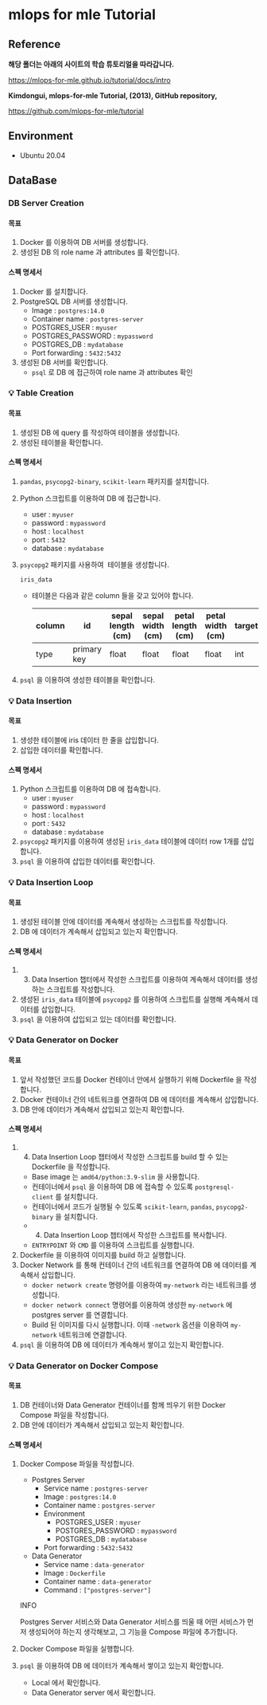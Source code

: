 # mlops for mle Tutorial

## Reference

**해당 폴더는 아래의 사이트의 학습 튜토리얼을 따라갑니다.**

https://mlops-for-mle.github.io/tutorial/docs/intro

**Kimdongui, mlops-for-mle Tutorial, (2013), GitHub repository,** 

https://github.com/mlops-for-mle/tutorial

## Environment

- Ubuntu 20.04

## DataBase

<aside>

### DB Server Creation
#### 목표[](https://mlops-for-mle.github.io/tutorial/docs/database/db-server-creation#%EB%AA%A9%ED%91%9C)

1. Docker 를 이용하여 DB 서버를 생성합니다.
2. 생성된 DB 의 role name 과 attributes 를 확인합니다.

#### 스펙 명세서[](https://mlops-for-mle.github.io/tutorial/docs/database/db-server-creation#%EC%8A%A4%ED%8E%99-%EB%AA%85%EC%84%B8%EC%84%9C)

1. Docker 를 설치합니다.
2. PostgreSQL DB 서버를 생성합니다.
    - Image : `postgres:14.0`
    - Container name : `postgres-server`
    - POSTGRES_USER : `myuser`
    - POSTGRES_PASSWORD : `mypassword`
    - POSTGRES_DB : `mydatabase`
    - Port forwarding : `5432:5432`
3. 생성된 DB 서버를 확인합니다.
    - `psql` 로 DB 에 접근하여 role name 과 attributes 확인
</aside>

<aside>

### 💡 **Table Creation**

#### 목표[](https://mlops-for-mle.github.io/tutorial/docs/database/table-creation#%EB%AA%A9%ED%91%9C)

1. 생성된 DB 에 query 를 작성하여 테이블을 생성합니다.
2. 생성된 테이블을 확인합니다.

#### 스펙 명세서[](https://mlops-for-mle.github.io/tutorial/docs/database/table-creation#%EC%8A%A4%ED%8E%99-%EB%AA%85%EC%84%B8%EC%84%9C)

1. `pandas`, `psycopg2-binary`, `scikit-learn` 패키지를 설치합니다.
2. Python 스크립트를 이용하여 DB 에 접근합니다.
    - user : `myuser`
    - password : `mypassword`
    - host : `localhost`
    - port : `5432`
    - database : `mydatabase`
3. `psycopg2` 패키지를 사용하여  테이블을 생성합니다.
    
    `iris_data`
    
    - 테이블은 다음과 같은 column 들을 갖고 있어야 합니다.
        
        
        | column | id | sepal length (cm) | sepal width (cm) | petal length (cm) | petal width (cm) | target |
        | --- | --- | --- | --- | --- | --- | --- |
        | type | primary key | float | float | float | float | int |
4. `psql` 을 이용하여 생성한 테이블을 확인합니다.

</aside>

<aside>

### 💡 **Data Insertion**

#### 목표[](https://mlops-for-mle.github.io/tutorial/docs/database/data-insertion#%EB%AA%A9%ED%91%9C)

1. 생성한 테이블에 iris 데이터 한 줄을 삽입합니다.
2. 삽입한 데이터를 확인합니다.

#### 스펙 명세서[](https://mlops-for-mle.github.io/tutorial/docs/database/data-insertion#%EC%8A%A4%ED%8E%99-%EB%AA%85%EC%84%B8%EC%84%9C)

1. Python 스크립트를 이용하여 DB 에 접속합니다.
    - user : `myuser`
    - password : `mypassword`
    - host : `localhost`
    - port : `5432`
    - database : `mydatabase`
2. `psycopg2` 패키지를 이용하여 생성된 `iris_data` 테이블에 데이터 row 1개를 삽입합니다.
3. `psql` 을 이용하여 삽입한 데이터를 확인합니다.
</aside>

<aside>

### 💡 **Data Insertion Loop**

#### 목표[](https://mlops-for-mle.github.io/tutorial/docs/database/data-insertion-loop#%EB%AA%A9%ED%91%9C)

1. 생성된 테이블 안에 데이터를 계속해서 생성하는 스크립트를 작성합니다.
2. DB 에 데이터가 계속해서 삽입되고 있는지 확인합니다.

#### 스펙 명세서[](https://mlops-for-mle.github.io/tutorial/docs/database/data-insertion-loop#%EC%8A%A4%ED%8E%99-%EB%AA%85%EC%84%B8%EC%84%9C)

1. 3) Data Insertion 챕터에서 작성한 스크립트를 이용하여 계속해서 데이터를 생성하는 스크립트를 작성합니다.
2. 생성된 `iris_data` 테이블에 `psycopg2` 를 이용하여 스크립트를 실행해 계속해서 데이터를 삽입합니다.
3. `psql` 을 이용하여 삽입되고 있는 데이터를 확인합니다.
</aside>

<aside>

### 💡 **Data Generator on Docker**

#### 목표[](https://mlops-for-mle.github.io/tutorial/docs/database/data-generator-docker#%EB%AA%A9%ED%91%9C)

1. 앞서 작성했던 코드를 Docker 컨테이너 안에서 실행하기 위해 Dockerfile 을 작성합니다.
2. Docker 컨테이너 간의 네트워크를 연결하여 DB 에 데이터를 계속해서 삽입합니다.
3. DB 안에 데이터가 계속해서 삽입되고 있는지 확인합니다.

#### 스펙 명세서[](https://mlops-for-mle.github.io/tutorial/docs/database/data-generator-docker#%EC%8A%A4%ED%8E%99-%EB%AA%85%EC%84%B8%EC%84%9C)

1. 4) Data Insertion Loop 챕터에서 작성한 스크립트를 build 할 수 있는 Dockerfile 을 작성합니다.
    - Base image 는 `amd64/python:3.9-slim` 을 사용합니다.
    - 컨테이너에서 `psql` 을 이용하여 DB 에 접속할 수 있도록 `postgresql-client` 를 설치합니다.
    - 컨테이너에서 코드가 실행될 수 있도록 `scikit-learn`, `pandas`, `psycopg2-binary` 을 설치합니다.
    - 4) Data Insertion Loop 챕터에서 작성한 스크립트를 복사합니다.
    - `ENTRYPOINT` 와 `CMD` 를 이용하여 스크립트를 실행합니다.
2. Dockerfile 을 이용하여 이미지를 build 하고 실행합니다.
3. Docker Network 를 통해 컨테이너 간의 네트워크를 연결하여 DB 에 데이터를 계속해서 삽입합니다.
    - `docker network create` 명령어를 이용하여 `my-network` 라는 네트워크를 생성합니다.
    - `docker network connect` 명령어를 이용하여 생성한 `my-network` 에 postgres server 를 연결합니다.
    - Build 된 이미지를 다시 실행합니다. 이때 `-network` 옵션을 이용하여 `my-network` 네트워크에 연결합니다.
4. `psql` 을 이용하여 DB 에 데이터가 계속해서 쌓이고 있는지 확인합니다.
</aside>

<aside>

### 💡 **Data Generator on Docker Compose**

#### 목표[](https://mlops-for-mle.github.io/tutorial/docs/database/data-generator-docker-compose#%EB%AA%A9%ED%91%9C)

1. DB 컨테이너와 Data Generator 컨테이너를 함께 띄우기 위한 Docker Compose 파일을 작성합니다.
2. DB 안에 데이터가 계속해서 삽입되고 있는지 확인합니다.

#### 스펙 명세서[](https://mlops-for-mle.github.io/tutorial/docs/database/data-generator-docker-compose#%EC%8A%A4%ED%8E%99-%EB%AA%85%EC%84%B8%EC%84%9C)

1. Docker Compose 파일을 작성합니다.
    - Postgres Server
        - Service name : `postgres-server`
        - Image : `postgres:14.0`
        - Container name : `postgres-server`
        - Environment
            - POSTGRES_USER : `myuser`
            - POSTGRES_PASSWORD : `mypassword`
            - POSTGRES_DB : `mydatabase`
        - Port forwarding : `5432:5432`
    - Data Generator
        - Service name : `data-generator`
        - Image : `Dockerfile`
        - Container name : `data-generator`
        - Command : `["postgres-server"]`
    
    INFO
    
    Postgres Server 서비스와 Data Generator 서비스를 띄울 때 어떤 서비스가 먼저 생성되어야 하는지 생각해보고, 그 기능을 Compose 파일에 추가합니다.
    
2. Docker Compose 파일을 실행합니다.
3. `psql` 을 이용하여 DB 에 데이터가 계속해서 쌓이고 있는지 확인합니다.
    - Local 에서 확인합니다.
    - Data Generator server 에서 확인합니다.
</aside>